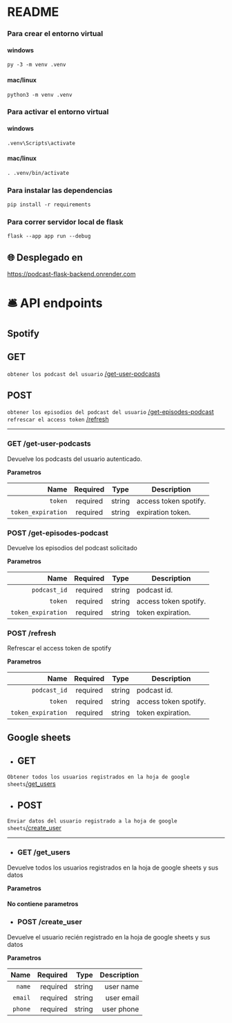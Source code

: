 # README

### Para crear el entorno virtual
#### windows
`py -3 -m venv .venv`
#### mac/linux
`python3 -m venv .venv`


### Para activar el entorno virtual
#### windows
`.venv\Scripts\activate`
#### mac/linux
`. .venv/bin/activate`

### Para instalar las dependencias 
`pip install -r requirements`

### Para correr servidor local de flask
`flask --app app run --debug`

## 🌐 Desplegado en
https://podcast-flask-backend.onrender.com

# 🛎️ API endpoints

## Spotify


## GET
`obtener los podcast del usuario` [/get-user-podcasts](#get-user-podcasts) <br/>

## POST
`obtener los episodios del podcast del usuario` [/get-episodes-podcast](#get-episodes-podcast) <br/>
`refrescar el access token` [/refresh](#refresh) <br/>
___

### GET /get-user-podcasts
Devuelve los podcasts del usuario autenticado.

**Parametros**

|          Name | Required |  Type   | Description                                                                                                                                                           |
| -------------:|:--------:|:-------:| ------------
|     `token` | required | string  | access token spotify.  
|     `token_expiration` | required | string  | expiration token.  

### POST /get-episodes-podcast
Devuelve los episodios del podcast solicitado

**Parametros**

|          Name | Required |  Type   | Description                                                                                                                                                           |
| -------------:|:--------:|:-------:| ----------- |
|     `podcast_id` | required | string  | podcast id.          |
|     `token` | required | string  | access token spotify.
|     `token_expiration` | required | string  | token expiration. 

### POST /refresh
Refrescar el access token de spotify

**Parametros**

|          Name | Required |  Type   | Description                                                                                                                                                           |
| -------------:|:--------:|:-------:| --------------------------------------------------------------------------------------------------------------------------------------------------------------------- |
|     `podcast_id` | required | string  | podcast id.       |
|     `token` | required | string  | access token spotify.  
|     `token_expiration` | required | string  | token expiration. 

## Google sheets

- ## GET
`Obtener todos los usuarios registrados en la hoja de google sheets`[/get_users](#get_users) </br>

- ## POST
`Enviar datos del usuario registrado a la hoja de google sheets`[/create_user](#create_user) </br>
____

- ### GET /get_users
Devuelve todos los usuarios registrados en la hoja de google sheets y sus datos

**Parametros**

#### No contiene parametros

- ### POST /create_user
Devuelve el usuario recién registrado en la hoja de google sheets y sus datos

**Parametros**

| Name | Required | Type | Description |
|------:|--------:|-----:|------------:|
| `name` | required | string | user name |
| `email` | required | string | user email |
| `phone` | required | string | user phone |
